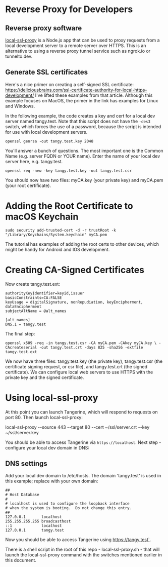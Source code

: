 # Reverse Proxy for Developers

## Reverse proxy software

[local-ssl-proxy](https://github.com/cameronhunter/local-ssl-proxy) is a Node.js app that can be used to proxy requests from a local development server to a remote server over HTTPS. This is an alternative to using a reverse proxy tunnel service such as ngrok.io or tunnelto.dev.

## Generate SSL certificates

Here's a nice primer on creating a self-signed SSL certificate: https://deliciousbrains.com/ssl-certificate-authority-for-local-https-development/ I've lifted these examples from that article. Although this example focuses on MacOS, the primer in the link has examples for Linux and Windows. 

In the following example, the code creates a key and cert for a local dev server named tangy.test. Note that this script does not have the `-des3` switch, which forces the use of a password, because the script is intended for use with local development servers.

`openssl genrsa -out tangy.test.key 2048`

You'll answer a bunch of questions. The most important one is the Common Name (e.g. server FQDN or YOUR name). Enter the name of your local dev server here, e.g. tangy.test.

`openssl req -new -key tangy.test.key -out tangy.test.csr`

You should now have two files: myCA.key (your private key) and myCA.pem (your root certificate).

# Adding the Root Certificate to macOS Keychain

`sudo security add-trusted-cert -d -r trustRoot -k "/Library/Keychains/System.keychain" myCA.pem`

The tutorial has examples of adding the root certs to other devices, which might be handy for Android and IOS development.

# Creating CA-Signed Certificates

Now create tangy.test.ext:

```
authorityKeyIdentifier=keyid,issuer
basicConstraints=CA:FALSE
keyUsage = digitalSignature, nonRepudiation, keyEncipherment, dataEncipherment
subjectAltName = @alt_names

[alt_names]
DNS.1 = tangy.test
```

The final step: 

`openssl x509 -req -in tangy.test.csr -CA myCA.pem -CAkey myCA.key \
-CAcreateserial -out tangy.test.crt -days 825 -sha256 -extfile tangy.test.ext`

We now have three files: tangy.test.key (the private key), tangy.test.csr (the certificate signing request, or csr file),
and tangy.test.crt (the signed certificate).
We can configure local web servers to use HTTPS with the private key and the signed certificate.

# Using local-ssl-proxy

At this point you can launch Tangerine, which will respond to requests on port 80. Then launch local-ssl-proxy:

local-ssl-proxy --source 443 --target 80 --cert ~/ssl/server.crt --key ~/ssl/server.key

You should be able to access Tangerine via `https://localhost`. Next step - configure your local dev domain in DNS:

## DNS settings

Add your local dev domain to /etc/hosts. The domain 'tangy.test' is used in this example; replace with your own domain:

```
##
# Host Database
#
# localhost is used to configure the loopback interface
# when the system is booting.  Do not change this entry.
##
127.0.0.1       localhost
255.255.255.255 broadcasthost
::1             localhost
127.0.0.1       tangy.test

```

Now you should be able to access Tangerine using https://tangy.test`.

There is a shell script in the root of this repo - local-ssl-proxy.sh - that will launch the local-ssl-proxy command with the switches mentioned earlier in this document.